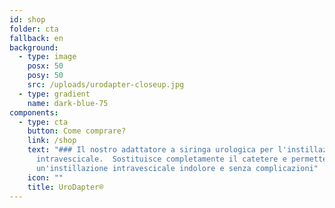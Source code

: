 ```yaml
---
id: shop
folder: cta
fallback: en
background:
  - type: image
    posx: 50
    posy: 50
    src: /uploads/urodapter-closeup.jpg
  - type: gradient
    name: dark-blue-75
components:
  - type: cta
    button: Come comprare?
    link: /shop
    text: "### Il nostro adattatore a siringa urologica per l'instillazione
      intravescicale.  Sostituisce completamente il catetere e permette
      un'instillazione intravescicale indolore e senza complicazioni"
    icon: ""
    title: UroDapter®
---
```

